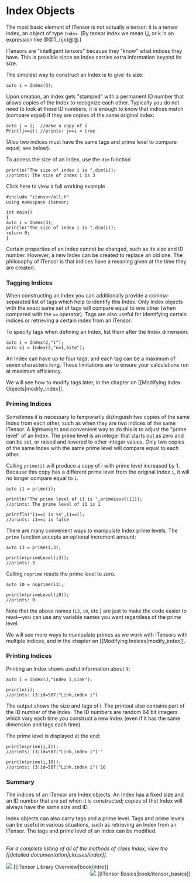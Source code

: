 # Index Objects

The most basic element of ITensor is not actually a tensor: it is a tensor index, 
an object of type&nbsp;`Index`. (By tensor index we mean i,j, or k in an expression
like @@T_{ijk}@@.) 

ITensors are "intelligent tensors" because they "know" what indices they have. 
This is possible since an Index carries extra information beyond its size.

The simplest way to construct an Index is to give its size:

    auto i = Index(3);

Upon creation, an Index gets "stamped" with a permanent ID number that allows copies 
of the Index to recognize each other. Typically you do not need to look at these
ID numbers; it is enough to know that indices match (compare equal)
if they are copies of the same original index:

    auto j = i;  //make a copy of i
    Print(j==i); //prints: j==i = true

(Also two indices must have the same tags and prime level to compare equal; see below).

To access the size of an Index, use the `dim` function

    println("The size of index i is ",dim(i));
    //prints: The size of index i is 3

<div class="example_clicker">Click here to view a full working example</div>

    #include "itensor/all.h"
    using namespace itensor;

    int main() 
    {
    auto i = Index(3);
    println("The size of index i is ",dim(i));
    return 0;
    }

Certain properties of an Index cannot be changed, such as its size and ID
number. However, a new Index can be created to replace an old one.
The philosophy of ITensor is that indices have a meaning given at the 
time they are created.

### Tagging Indices

When constructing an Index you can additionally provide a comma-separated list of tags which 
help to identify this Index. Only Index objects with the exact same set of tags
will compare equal to one other (when compared with the `==` operator).
Tags are also useful for identifying certain indices 
or retrieving a certain index from an ITensor.

To specify tags when defining an Index, list them after the Index dimension:

    auto i = Index(2,"i");
    auto s1 = Index(3,"n=1,Site");

An Index can have up to four tags, and each tag can be a maximum of seven 
characters long. These limitations are to ensure your calculations run
at maximum efficiency.

We will see how to modify tags later, in the chapter on 
[[Modifying Index Objects|modify_index]].

### Priming Indices

Sometimes it is necessary to temporarily distinguish two copies of 
the same Index from each other, such as when they are two indices
of the same ITensor. A lightweight and convenient way
to do this is to adjust the "prime level" of an Index. The prime level
is an integer that starts out as zero and can be 
set, or raised and lowered to other integer values. Only two copies of the same Index with
the same prime level will compare equal to each other.

Calling `prime(i)` will produce a copy of i with prime level increased by 1.
Because this copy has a different prime level from the original Index `i`, 
it will no longer compare equal to `i`.

    auto i1 = prime(i);

    println("The prime level of i1 is ",primeLevel(i1));
    //prints: The prime level of i1 is 1

    printfln("i1==i is %s",i1==i);
    //prints: i1==i is false

There are many convenient ways to manipulate Index prime levels.
The `prime` function accepts an optional increment amount:

    auto i3 = prime(i,3);

    println(primeLevel(i3));
    //prints: 3

Calling `noprime` resets the prime level to zero.

    auto i0 = noprime(i3);

    println(primeLevel(i0));
    //prints: 0

Note that the above names (`i3`, `i0`, etc.) are just 
to make the code easier to read&mdash;you can use any variable names 
you want regardless of the prime level.

We will see more ways to manipulate primes as we 
work with ITensors with multiple indices, and in the chapter
on [[Modifying Indices|modify_index]].

### Printing Indices

Printing an Index shows useful information about it:

    auto i = Index(3,"index i,Link");

    println(i);
    //prints: (3|id=587|"Link,index i")

The output shows the size and tags of i.
The printout also contains part of the ID number of the Index. 
The ID numbers are random 64 bit integers which vary each time 
you construct a new index (even if it has the same dimension and tags each time).
 
The prime level is displayed at the end:

    println(prime(i,2));
    //prints: (3|id=587|"Link,index i")''

    println(prime(i,10));
    //prints: (3|id=587|"Link,index i")'10

### Summary 

The indices of an ITensor are Index objects.
An Index has a fixed size and an ID number that are set when it is
constructed; copies of that Index will always have the same size and ID.

Index objects can also carry tags and a prime level.
Tags and prime levels can be useful in various situations, such as retrieving an
Index from an ITensor.
The tags and prime level of an Index can be modified.

<br/>
<i>For a complete listing of all of the methods of class Index, view the
[[detailed documentation|classes/index]].</i>

<br/>

<span style="float:left;"><img src="docs/VERSION/arrowleft.png" class="icon">
[[ITensor Library Overview|book/intro]]
</span>
<span style="float:right;"><img src="docs/VERSION/arrowright.png" class="icon">
[[ITensor Basics|book/itensor_basics]]
</span>

<br/>
